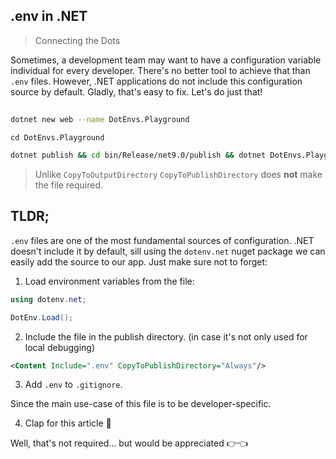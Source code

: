 ## .env in .NET

> Connecting the Dots

Sometimes, a development team may want to have a configuration variable individual for every developer. There's no better tool to achieve that than `.env` files. However, .NET applications do not include this configuration source by default. Gladly, that's easy to fix. Let's do just that!

## 

```sh
dotnet new web --name DotEnvs.Playground
```

`cd DotEnvs.Playground`


```sh
dotnet publish && cd bin/Release/net9.0/publish && dotnet DotEnvs.Playground.dll && cd ../../../..
```

> Unlike `CopyToOutputDirectory` `CopyToPublishDirectory` does **not** make the file required.

## TLDR;

`.env` files are one of the most fundamental sources of configuration. .NET doesn't include it by default, sill using the `dotenv.net` nuget package we can easily add the source to our app. Just make sure not to forget:

1. Load environment variables from the file:

```csharp
using dotenv.net;

DotEnv.Load();
``` 

2. Include the file in the publish directory. (in case it's not only used for local debugging)

```xml
<Content Include=".env" CopyToPublishDirectory="Always"/>
```

3. Add `.env` to `.gitignore`.

Since the main use-case of this file is to be developer-specific.

4. Clap for this article 👏

Well, that's not required... but would be appreciated 👉👈
